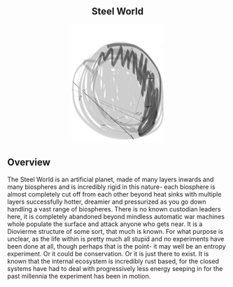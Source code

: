 <h2 align="center">Steel World
</h2>
<p align="center">
<img src="https://github.com/Insculpo/Sandbox_Galaxy/blob/Galactic/Stellar_Abyss_Setting_Bible/Photo_Directory/Steel_World.png" width="210" height="270">
</p>

## Overview

The Steel World is an artificial planet, made of many layers inwards and many biospheres and is incredibly rigid in this nature- each biosphere is almost completely cut off from each other beyond heat sinks with multiple layers successfully hotter, dreamier and pressurized as you go down handling a vast range of biospheres.  There is no known custodian leaders here, it is completely abandoned beyond mindless automatic war machines whole populate the surface and attack anyone who gets near.  It is a Diovierme structure of some sort, that much is known.  For what purpose is unclear, as the life within is pretty much all stupid and no experiments have been done at all, though perhaps that is the point- it may well be an entropy experiment.  Or it could be conservation.  Or it is just there to exist.  It is known that the internal ecosystem is incredibly rust based, for the closed systems have had to deal with progressively less energy seeping in for the past millennia the experiment has been in motion.  
